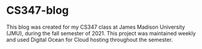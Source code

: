 # CS347-blog

This blog was created for my CS347 class at James Madison University (JMU), during the fall semester of 2021. This project was maintained weekly and used Digital Ocean for Cloud hosting throughout the semester.